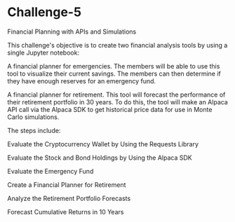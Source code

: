 # Challenge-5
Financial Planning with APIs and Simulations

This challenge's objective is to create two financial analysis tools by using a single Jupyter notebook:

A financial planner for emergencies. The members will be able to use this tool to visualize their current savings. The members can then determine if they have enough reserves for an emergency fund.

A financial planner for retirement. This tool will forecast the performance of their retirement portfolio in 30 years. To do this, the tool will make an Alpaca API call via the Alpaca SDK to get historical price data for use in Monte Carlo simulations.

The steps include:

Evaluate the Cryptocurrency Wallet by Using the Requests Library

Evaluate the Stock and Bond Holdings by Using the Alpaca SDK

Evaluate the Emergency Fund

Create a Financial Planner for Retirement

Analyze the Retirement Portfolio Forecasts

Forecast Cumulative Returns in 10 Years
